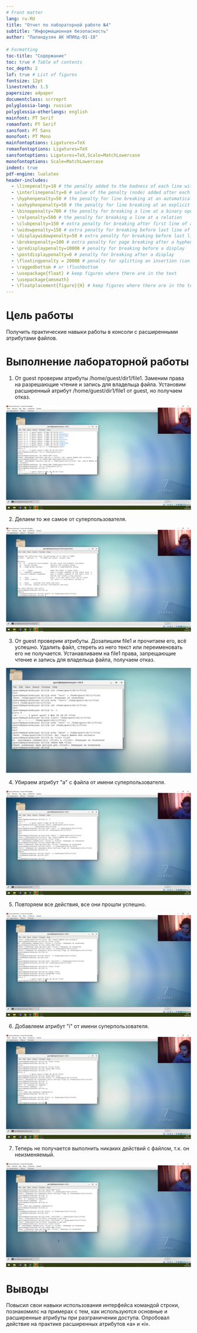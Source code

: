 ```yaml
---
# Front matter
lang: ru-RU
title: "Отчет по лабораторной работе №4"
subtitle: "Информационная безопасность"
author: "Паландузян АК НПИбд-01-18"

# Formatting
toc-title: "Содержание"
toc: true # Table of contents
toc_depth: 2
lof: true # List of figures
fontsize: 12pt
linestretch: 1.5
papersize: a4paper
documentclass: scrreprt
polyglossia-lang: russian
polyglossia-otherlangs: english
mainfont: PT Serif
romanfont: PT Serif
sansfont: PT Sans
monofont: PT Mono
mainfontoptions: Ligatures=TeX
romanfontoptions: Ligatures=TeX
sansfontoptions: Ligatures=TeX,Scale=MatchLowercase
monofontoptions: Scale=MatchLowercase
indent: true
pdf-engine: lualatex
header-includes:
  - \linepenalty=10 # the penalty added to the badness of each line within a paragraph (no associated penalty node) Increasing the υalue makes tex try to haυe fewer lines in the paragraph.
  - \interlinepenalty=0 # υalue of the penalty (node) added after each line of a paragraph.
  - \hyphenpenalty=50 # the penalty for line breaking at an automatically inserted hyphen
  - \exhyphenpenalty=50 # the penalty for line breaking at an explicit hyphen
  - \binoppenalty=700 # the penalty for breaking a line at a binary operator
  - \relpenalty=500 # the penalty for breaking a line at a relation
  - \clubpenalty=150 # extra penalty for breaking after first line of a paragraph
  - \widowpenalty=150 # extra penalty for breaking before last line of a paragraph
  - \displaywidowpenalty=50 # extra penalty for breaking before last line before a display math
  - \brokenpenalty=100 # extra penalty for page breaking after a hyphenated line
  - \predisplaypenalty=10000 # penalty for breaking before a display
  - \postdisplaypenalty=0 # penalty for breaking after a display
  - \floatingpenalty = 20000 # penalty for splitting an insertion (can only be split footnote in standard LaTeX)
  - \raggedbottom # or \flushbottom
  - \usepackage{float} # keep figures where there are in the text
  - \usepackage{amsmath}
  - \floatplacement{figure}{H} # keep figures where there are in the text
---
```


# Цель работы

Получить практические навыки работы в консоли с расширенными атрибутами файлов.

# Выполнение лабораторной работы

1. От guest проверим атрибуты /home/guest/dir1/file1. Заменим права на разрешающие чтение и запись для владельца файла. Установим расширенный атрибут /home/guest/dir1/file1 от guest, но получаем отказ.

![Права на файл, изменение атрибутов](img/1.png)

2. Делаем то же самое от суперпользователя. 

![Установка расширенного атрибута "а"](img/2.png)

3. От guest проверим атрибуты. Дозапишем file1 и прочитаем его, всё успешно. Удалить файл, стереть из него текст или переименовать его не получается. Устанавливаем на file1 права, запрещающие чтение и запись для владельца файла, получаем отказ. 

![Тест файла с установленным атрибутом "а"](img/3.png)

4. Убираем атрибут "a" с файла от имени суперпользователя. 

![Снятие расширенного атрибута "а"](img/4.png)

5. Повторяем все действия, все они прошли успешно.

![Тест файла после снятия атрибута "а"](img/5.png)

6. Добавляем атрибут "i" от имени суперпользователя.

![Установка расширенного атрибута "i"](img/6.png)

7. Теперь не получается выполнить никаких действий с файлом, т.к. он неизменяемый. 

![Тест файла с установленным атрибутом "i"](img/7.png)



# Выводы

Повысил свои навыки использования интерфейса командой строки, познакомилс на примерах с тем, как используются основные и расширенные атрибуты при разграничении доступа. Опробовал действие на практике расширенных атрибутов «а» и «i».